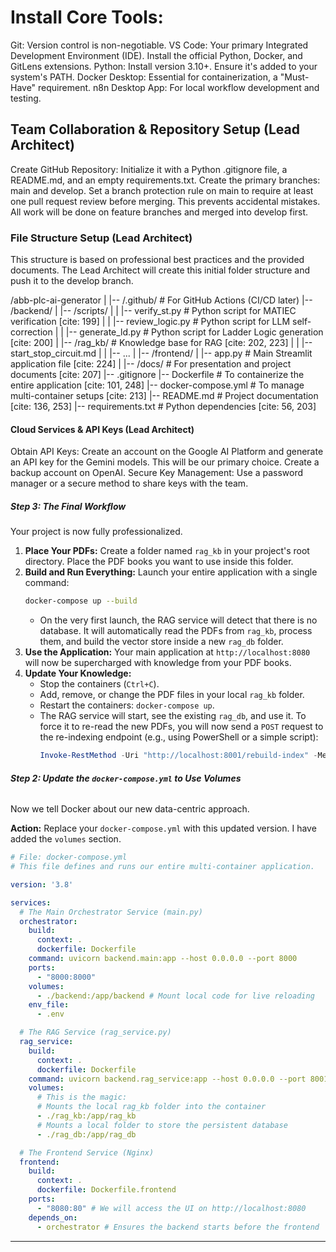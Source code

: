 # Install Core Tools:
Git: Version control is non-negotiable.
VS Code: Your primary Integrated Development Environment (IDE). Install the official Python, Docker, and GitLens extensions.
Python: Install version 3.10+. Ensure it's added to your system's PATH.
Docker Desktop: Essential for containerization, a "Must-Have" requirement.
n8n Desktop App: For local workflow development and testing.

## Team Collaboration & Repository Setup (Lead Architect)
Create GitHub Repository:
Initialize it with a Python 
.gitignore file, a README.md, and an empty requirements.txt.
Create the primary branches: 
main and develop.
Set a branch protection rule on 
main to require at least one pull request review before merging. This prevents accidental mistakes. All work will be done on feature branches and merged into
develop first.

### File Structure Setup (Lead Architect)
This structure is based on professional best practices and the provided documents. The Lead Architect will create this initial folder structure and push it to the develop branch.

/abb-plc-ai-generator
|
|-- /.github/           # For GitHub Actions (CI/CD later)
|-- /backend/
|   |-- /scripts/
|   |   |-- verify_st.py        # Python script for MATIEC verification [cite: 199]
|   |   |-- review_logic.py     # Python script for LLM self-correction
|   |   |-- generate_ld.py      # Python script for Ladder Logic generation [cite: 200]
|   |-- /rag_kb/              # Knowledge base for RAG [cite: 202, 223]
|   |   |-- start_stop_circuit.md
|   |   |-- ...
|
|-- /frontend/
|   |-- app.py                # Main Streamlit application file [cite: 224]
|
|-- /docs/                  # For presentation and project documents [cite: 207]
|-- .gitignore
|-- Dockerfile              # To containerize the entire application [cite: 101, 248]
|-- docker-compose.yml      # To manage multi-container setups [cite: 213]
|-- README.md               # Project documentation [cite: 136, 253]
|-- requirements.txt        # Python dependencies [cite: 56, 203]

#### Cloud Services & API Keys (Lead Architect)
Obtain API Keys:
Create an account on the 
Google AI Platform and generate an API key for the Gemini models. This will be our primary choice.
Create a backup account on 
OpenAI.
Secure Key Management:
Use a password manager or a secure method to share keys with the team. 

##### **Step 3: The Final Workflow**

Your project is now fully professionalized.

1.  **Place Your PDFs:** Create a folder named `rag_kb` in your project's root directory. Place the PDF books you want to use inside this folder.
2.  **Build and Run Everything:** Launch your entire application with a single command:
    ```bash
    docker-compose up --build
    ```
    * On the very first launch, the RAG service will detect that there is no database. It will automatically read the PDFs from `rag_kb`, process them, and build the vector store inside a new `rag_db` folder.
3.  **Use the Application:** Your main application at `http://localhost:8080` will now be supercharged with knowledge from your PDF books.
4.  **Update Your Knowledge:**
    * Stop the containers (`Ctrl+C`).
    * Add, remove, or change the PDF files in your local `rag_kb` folder.
    * Restart the containers: `docker-compose up`.
    * The RAG service will start, see the existing `rag_db`, and use it. To force it to re-read the new PDFs, you will now send a `POST` request to the re-indexing endpoint (e.g., using PowerShell or a simple script):
        ```powershell
        Invoke-RestMethod -Uri "http://localhost:8001/rebuild-index" -Method POST
        

######  **Step 2: Update the `docker-compose.yml` to Use Volumes**

Now we tell Docker about our new data-centric approach.

**Action:** Replace your `docker-compose.yml` with this updated version. I have added the `volumes` section.

```yaml
# File: docker-compose.yml
# This file defines and runs our entire multi-container application.

version: '3.8'

services:
  # The Main Orchestrator Service (main.py)
  orchestrator:
    build:
      context: .
      dockerfile: Dockerfile
    command: uvicorn backend.main:app --host 0.0.0.0 --port 8000
    ports:
      - "8000:8000"
    volumes:
      - ./backend:/app/backend # Mount local code for live reloading
    env_file:
      - .env

  # The RAG Service (rag_service.py)
  rag_service:
    build:
      context: .
      dockerfile: Dockerfile
    command: uvicorn backend.rag_service:app --host 0.0.0.0 --port 8001
    volumes:
      # This is the magic:
      # Mounts the local rag_kb folder into the container
      - ./rag_kb:/app/rag_kb
      # Mounts a local folder to store the persistent database
      - ./rag_db:/app/rag_db

  # The Frontend Service (Nginx)
  frontend:
    build:
      context: .
      dockerfile: Dockerfile.frontend
    ports:
      - "8080:80" # We will access the UI on http://localhost:8080
    depends_on:
      - orchestrator # Ensures the backend starts before the frontend

```

---

